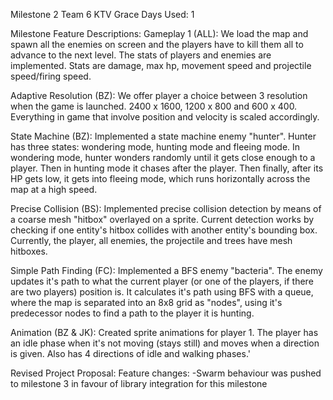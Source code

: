Milestone 2 Team 6 KTV
Grace Days Used: 1

Milestone Feature Descriptions:
Gameplay 1 (ALL): We load the map and spawn all the enemies on screen and the players have to kill them all to advance to the next level. The stats of players and enemies are implemented. Stats are damage, max hp, movement speed and projectile speed/firing speed.

Adaptive Resolution (BZ): We offer player a choice between 3 resolution when the game is launched. 2400 x 1600, 1200 x 800 and 600 x 400. Everything in game that involve position and velocity is scaled accordingly. 

State Machine (BZ): Implemented a state machine enemy "hunter". Hunter has three states: wondering mode, hunting mode and fleeing mode. In wondering mode, hunter wonders randomly until it gets close enough to a player. Then in hunting mode it chases after the player. Then finally, after its HP gets low, it gets into fleeing mode, which runs horizontally across the map at a high speed.

Precise Collision (BS): Implemented precise collision detection by means of a coarse mesh "hitbox" overlayed on a sprite. Current detection works by checking if one entity's hitbox collides with another entity's bounding box. Currently, the player, all enemies, the projectile and trees have mesh hitboxes.

Simple Path Finding (FC): Implemented a BFS enemy "bacteria". The enemy updates it's path to what the current player (or one of the players, if there are two players) position is. It calculates it's path using BFS with a queue, where the map is separated into an 8x8 grid as "nodes", using it's predecessor nodes to find a path to the player it is hunting. 

Animation (BZ & JK): Created sprite animations for player 1. The player has an idle phase when it's not moving (stays still) and moves when a direction is given. Also has 4 directions of idle and walking phases.'

Revised Project Proposal:
Feature changes:
-Swarm behaviour was pushed to milestone 3 in favour of library integration for this milestone
